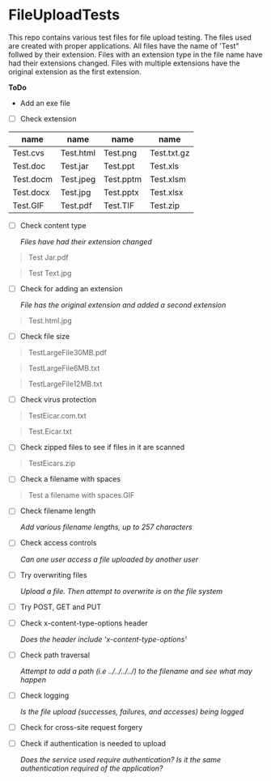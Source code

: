 # FileUploadTests

This repo contains various test files for file upload testing. The files used are created with proper applications. All files have the name of 'Test" follwed by their extension. Files with an extension type in the file name have had their extensions changed. Files with multiple extensions have the original extension as the first extension.

**ToDo**

- Add an exe file


- [ ] Check extension


name|name|name|name
---------|-----------|----------|------------
Test.cvs | Test.html | Test.png | Test.txt.gz
Test.doc | Test.jar | Test.ppt | Test.xls
Test.docm | Test.jpeg | Test.pptm | Test.xlsm
Test.docx | Test.jpg | Test.pptx | Test.xlsx
Test.GIF | Test.pdf | Test.TIF | Test.zip




- [ ] Check content type

   *Files have had their extension changed*

>Test Jar.pdf

>Test Text.jpg




- [ ] Check for adding an extension

   *File has the original extension and added a second extension*

>Test.html.jpg




- [ ] Check file size


>TestLargeFile30MB.pdf

>TestLargeFile6MB.txt

>TestLargeFile12MB.txt





- [ ] Check virus protection

>TestEicar.com.txt

>Test.Eicar.txt




- [ ] Check zipped files to see if files in it are scanned

> TestEicars.zip



- [ ] Check a filename with spaces
   
>Test a filename with spaces.GIF



- [ ] Check filename length

   *Add various filename lengths, up to 257 characters*



- [ ] Check access controls

   *Can one user access a file uploaded by another user*



- [ ] Try overwriting files
   
   *Upload a file. Then attempt to overwrite is on the file system*



- [ ] Try POST, GET and PUT



- [ ] Check x-content-type-options header
   
   *Does the header include 'x-content-type-options'*



- [ ] Check path traversal
   
   *Attempt to add a path (i.e ../../../../) to the filename and see what may happen*



- [ ] Check logging
   
   *Is the file upload (successes, failures, and accesses) being logged*



- [ ] Check for cross-site request forgery



- [ ] Check if authentication is needed to upload
  
  *Does the service used require authentication? Is it the same authentication required of the application?*


